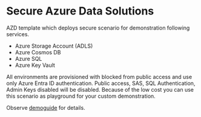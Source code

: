 # Secure Azure Data Solutions

AZD template which deploys secure scenario for demonstration following services.
- Azure Storage Account (ADLS)
- Azure Cosmos DB
- Azure SQL
- Azure Key Vault

All environments are provisioned with blocked from public access and use only Azure Entra ID authentication. Public access, SAS, SQL Authentication, Admin Keys disabled will be disabled. Because of the low cost you can use this scenario as playground for your custom demonstration. 

Observe [demoguide](/demoguide/sds.md) for details.